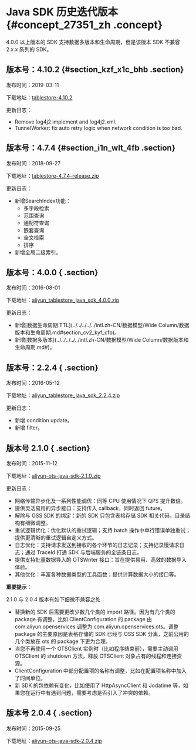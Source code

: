 # Java SDK 历史迭代版本 {#concept_27351_zh .concept}

4.0.0 以上版本的 SDK 支持数据多版本和生命周期，但是该版本 SDK 不兼容 2.x.x 系列的 SDK。

## 版本号：4.10.2 {#section_kzf_x1c_bhb .section}

发布时间：2019-03-11

下载地址：[tablestore-4.10.2](http://docs-aliyun.cn-hangzhou.oss.aliyun-inc.com/assets/attach/108096/cn_zh/1552274752739/tablestore-4.10.2-release.zip)

更新日志：

-   Remove log4j2 implement and log4j2.xml.
-   TunnelWorker: fix auto retry logic when network condition is too bad.

## 版本号：4.7.4 {#section_i1n_wlt_4fb .section}

发布时间：2018-09-27

下载地址：[tablestore-4.7.4-release.zip](http://docs-aliyun.cn-hangzhou.oss.aliyun-inc.com/assets/attach/86690/cn_zh/1540433142084/tablestore-4.7.4-release.zip)

更新日志：

-   新增SearchIndex功能：
    -   多字段检索
    -   范围查询
    -   通配符查询
    -   嵌套查询
    -   全文检索
    -   排序
-   新增全局二级索引。

## 版本号：4.0.0 { .section}

发布时间：2016-08-01

下载地址：[aliyun\_tablestore\_java\_sdk\_4.0.0.zip](https://docs-aliyun.cn-hangzhou.oss.aliyun-inc.com/assets/attach/43005/cn_zh/1470024227102/aliyun_tablestore_java_sdk_4.0.0.zip) 

更新日志：

-   新增[数据生命周期 TTL](../../../../../intl.zh-CN/数据模型/Wide Column/数据版本和生命周期.md#section_cv2_kyf_cfb)。
-   新增[数据多版本](../../../../../intl.zh-CN/数据模型/Wide Column/数据版本和生命周期.md#)。

## 版本号：2.2.4 { .section}

发布时间：2016-05-12

下载地址：[aliyun\_tablestore\_java\_sdk\_2.2.4.zip](https://docs-aliyun.cn-hangzhou.oss.aliyun-inc.com/assets/attach/31713/cn_zh/1463131862644/aliyun-ots-java-sdk-2.2.4.zip) 

更新日志：

-   新增 condition update。
-   新增 filter。

## 版本号 2.1.0 { .section}

发布时间：2015-11-12

下载地址：[aliyun-ots-java-sdk-2.1.0.zip](https://ots-public-sdk.oss-cn-hangzhou.aliyuncs.com/aliyun-ots-java-sdk-2.1.zip) 

更新日志：

-   网络传输异步化及一系列性能调优：同等 CPU 使用情况下 QPS 提升数倍。
-   提供灵活易用的异步接口：支持传入 callback，同时返回 future。
-   解除与 OSS SDK 的绑定：新的 SDK 只包含表格存储 SDK 相关代码，目录结构有细微调整。
-   重试逻辑优化：优化默认的重试逻辑；支持 batch 操作中单行错误单独重试；提供更清晰的重试逻辑自定义方式。
-   日志优化：支持请求发送到接收的各个环节的日志记录；支持记录慢请求日志；通过 TraceId 打通 SDK 与后端服务的全链条日志。
-   提供支持批量数据导入的 OTSWriter 接口：旨在提供易用、高效的数据导入体验。
-   其他优化：丰富各种数据类型的工具函数；提供计算数据大小的接口等。

**重要提示**：

2.1.0 与 2.0.4 版本有如下细微不兼容之处：

-   替换新的 SDK 后需要更改少数几个类的 import 路径。因为有几个类的 package 有调整，比如 ClientConfiguration 的 package 由 com.aliyun.openservices 调整为 com.aliyun.openservices.ots。调整 package 的主要原因是表格存储的 SDK 已经与 OSS SDK 分离，之前公用的几个类放在 ots 的 package 下更为合理。
-   当您不再使用一个 OTSClient 实例时（比如程序结束前），需要主动调用 OTSClient 的 shutdown 方法，释放 OTSClient 对象占有的线程和连接资源。
-   ClientConfiguration 中部分配置项的名称有调整，比如在配置项名称中加入了时间单位。
-   新 SDK 的包依赖有变化，比如使用了 HttpAsyncClient 和 Jodatime 等，如果您在运行中有遇到问题，需要考虑是否引入了冲突的依赖。

## 版本号 2.0.4 { .section}

发布时间：2015-09-25

下载地址：[aliyun-ots-java-sdk-2.0.4.zip](https://ots-public-sdk.oss-cn-hangzhou.aliyuncs.com/aliyun-openservices-OTS-2.0.4.zip) 


